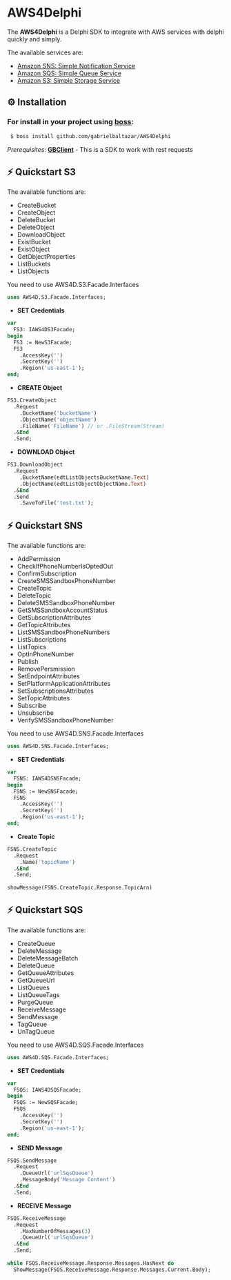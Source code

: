 # AWS4Delphi
<p>The <b>AWS4Delphi</b> is a Delphi SDK to integrate with AWS services with delphi quickly and simply.</p>
<p>The available services are:</p>

* [Amazon SNS: Simple Notification Service](https://aws.amazon.com/sns/)
* [Amazon SQS: Simple Queue Service](https://aws.amazon.com/sqs/)
* [Amazon S3: Simple Storage Service](https://aws.amazon.com/s3/)

## ⚙️ Installation 

### For install in your project using [boss](https://github.com/HashLoad/boss): 
``` sh  
 $ boss install github.com/gabrielbaltazar/AWS4Delphi
 ```

*Prerequisites*: [**GBClient**](https://github.com/gabrielbaltazar/GBClient) - This is a SDK to work with rest requests


## ⚡️ Quickstart S3

The available functions are:
* CreateBucket
* CreateObject
* DeleteBucket
* DeleteObject
* DownloadObject
* ExistBucket
* ExistObject
* GetObjectProperties
* ListBuckets
* ListObjects

You need to use AWS4D.S3.Facade.Interfaces

```pascal
uses AWS4D.S3.Facade.Interfaces;
```

* **SET Credentials**
```pascal
var
  FS3: IAWS4DS3Facade;
begin
  FS3 := NewS3Facade;
  FS3
    .AccessKey('')
    .SecretKey('')
    .Region('us-east-1');
end;
``` 

* **CREATE Object**
```pascal
FS3.CreateObject
  .Request
    .BucketName('bucketName')
    .ObjectName('objectName')
    .FileName('FileName') // or .FileStream(Stream)
  .&End
  .Send;
``` 

* **DOWNLOAD Object**
```pascal
FS3.DownloadObject
  .Request
    .BucketName(edtListObjectsBucketName.Text)
    .ObjectName(edtListObjectObjectName.Text)
  .&End
  .Send
    .SaveToFile('test.txt');
``` 

## ⚡️ Quickstart SNS

The available functions are:
* AddPermission
* CheckIfPhoneNumberIsOptedOut
* ConfirmSubscription
* CreateSMSSandboxPhoneNumber
* CreateTopic
* DeleteTopic
* DeleteSMSSandboxPhoneNumber
* GetSMSSandboxAccountStatus
* GetSubscriptionAttributes
* GetTopicAttributes
* ListSMSSandboxPhoneNumbers
* ListSubscriptions
* ListTopics
* OptInPhoneNumber
* Publish
* RemovePersmission
* SetEndpointAttributes
* SetPlatformApplicationAttributes
* SetSubscriptionsAttributes
* SetTopicAttributes
* Subscribe
* Unsubscribe
* VerifySMSSandboxPhoneNumber

You need to use AWS4D.SNS.Facade.Interfaces

```pascal
uses AWS4D.SNS.Facade.Interfaces;
```

* **SET Credentials**
```pascal
var
  FSNS: IAWS4DSNSFacade;
begin
  FSNS := NewSNSFacade;
  FSNS
    .AccessKey('')
    .SecretKey('')
    .Region('us-east-1');
end;

``` 
* **Create Topic**
```pascal
FSNS.CreateTopic
  .Request
    .Name('topicName')
  .&End
  .Send;
  
showMessage(FSNS.CreateTopic.Response.TopicArn)
``` 

## ⚡️ Quickstart SQS

The available functions are:
* CreateQueue
* DeleteMessage
* DeleteMessageBatch
* DeleteQueue
* GetQueueAttributes
* GetQueueUrl
* ListQueues
* ListQueueTags
* PurgeQueue
* ReceiveMessage
* SendMessage
* TagQueue
* UnTagQueue

You need to use AWS4D.SQS.Facade.Interfaces

```pascal
uses AWS4D.SQS.Facade.Interfaces;
```

* **SET Credentials**
```pascal
var
  FSQS: IAWS4DSQSFacade;
begin
  FSQS := NewSQSFacade;
  FSQS
    .AccessKey('')
    .SecretKey('')
    .Region('us-east-1');
end;
``` 

* **SEND Message**
```pascal
FSQS.SendMessage
  .Request
    .QueueUrl('urlSqsQueue')
    .MessageBody('Message Content')    
  .&End
  .Send;
``` 

* **RECEIVE Message**
```pascal
FSQS.ReceiveMessage
  .Request
    .MaxNumberOfMessages(3)
    .QueueUrl('urlSqsQueue')
  .&End
  .Send;
  
while FSQS.ReceiveMessage.Response.Messages.HasNext do
  ShowMessage(FSQS.ReceiveMessage.Response.Messages.Current.Body);
``` 
